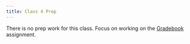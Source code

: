 ```yaml
---
title: Class 4 Prep 
---
```


There is no prep work for this class. Focus on working on the [Gradebook](../../materials/assignments/gradebook/) assignment.
